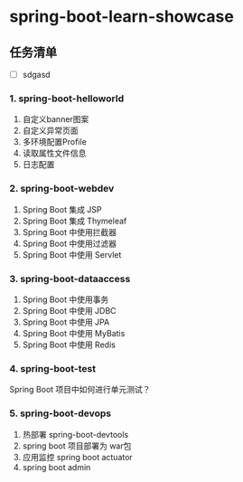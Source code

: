 # spring-boot-learn-showcase

## 任务清单


 * [ ] sdgasd
 

### 1. spring-boot-helloworld

1. 自定义banner图案
2. 自定义异常页面
3. 多环境配置Profile
4. 读取属性文件信息
5. 日志配置

### 2. spring-boot-webdev
1. Spring Boot 集成 JSP
2. Spring Boot 集成 Thymeleaf
3. Spring Boot 中使用拦截器
4. Spring Boot 中使用过滤器
5. Spring Boot 中使用 Servlet

### 3. spring-boot-dataaccess
1. Spring Boot 中使用事务
2. Spring Boot 中使用 JDBC
3. Spring Boot 中使用 JPA
4. Spring Boot 中使用 MyBatis
5. Spring Boot 中使用 Redis

### 4. spring-boot-test
Spring Boot 项目中如何进行单元测试？

### 5. spring-boot-devops
1. 热部署 spring-boot-devtools
2. spring boot 项目部署为 war包
3. 应用监控 spring boot actuator
4. spring boot admin




